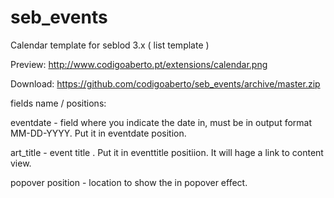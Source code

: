 seb_events
==========

Calendar template for seblod 3.x ( list template )

Preview: http://www.codigoaberto.pt/extensions/calendar.png

Download: https://github.com/codigoaberto/seb_events/archive/master.zip

fields name / positions:

eventdate - field where you indicate the date in, must be in output format MM-DD-YYYY. Put it in eventdate position.

art_title - event title . Put it in eventtitle positiion. It will hage a link to content view.

popover position - location to show the in popover effect.

